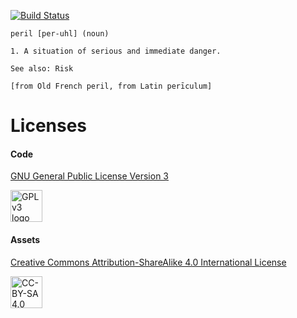 [![Build Status](http://ci.forerunnergames.com:8080/buildStatus/icon?job=peril)](http://ci.forerunnergames.com:8080/job/peril/)

```
peril [per-uhl] (noun)

1. A situation of serious and immediate danger.

See also: Risk

[from Old French peril, from Latin perīculum]
```
# Licenses

#### Code

[GNU General Public License Version 3](http://www.gnu.org/licenses/gpl.html)

<a href="http://www.gnu.org/licenses/gpl.html"><img alt="GPL v3 logo" src="http://www.gnu.org/graphics/gplv3-127x51.png" height="51"></a>

#### Assets
[Creative Commons Attribution-ShareAlike 4.0 International License](https://creativecommons.org/licenses/by-sa/4.0/)

<a href="https://creativecommons.org/licenses/by-sa/4.0/"><img alt="CC-BY-SA 4.0 Logo" src="http://mirrors.creativecommons.org/presskit/buttons/88x31/png/by-sa.png" height="51"></a>
